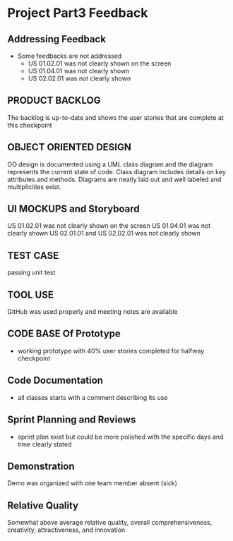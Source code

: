 # Project Part3 Feedback

## Addressing Feedback

- Some feedbacks are not addressed 
   - US 01.02.01 was not clearly shown on the screen
   - US 01.04.01 was not clearly shown
   - US 02.02.01 was not clearly shown 

## PRODUCT BACKLOG

The backlog is up-to-date and shows the user stories that are complete at
this checkpoint  

## OBJECT ORIENTED DESIGN

OO design is documented using a UML class diagram and the diagram
represents the current state of code. Class diagram includes details on key attributes and
methods. Diagrams are neatly laid out and well labeled and multiplicities exist. 

## UI MOCKUPS and Storyboard

US 01.02.01 was not clearly shown on the screen
US 01.04.01 was not clearly shown
US 02.01.01 and US 02.02.01 was not clearly shown

## TEST CASE

passing unit test 

## TOOL USE

GitHub was used properly and meeting notes
are available 


## CODE BASE Of Prototype

- working prototype with 40% user stories completed for 
halfway checkpoint 

## Code Documentation

- all classes starts with a comment describing its use 

## Sprint Planning and Reviews

- sprint plan exist but could be more polished with the specific days
and time clearly stated 

## Demonstration

Demo was organized with one team
member absent (sick) 

## Relative Quality

Somewhat above average relative quality, overall
comprehensiveness, creativity, attractiveness, and innovation 